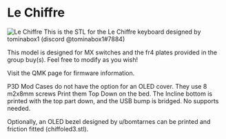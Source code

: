 # Le Chiffre

![Le Chiffre](https://i.imgur.com/QX4tNom.png)
This is the STL for the Le Chiffre keyboard designed by tominabox1 (discord @tominabox1#7884)

This model is designed for MX switches and the fr4 plates provided in the group buy(s). Feel free to modify as you wish!

Visit the QMK page for firmware information.

P3D Mod Cases do not have the option for an OLED cover. They use 8 m2x8mm screws
Print them Top Down on the bed.
The Incline bottom is printed with the top part down, and the USB bump is bridged. No supports needed. 

Optionally, an OLED bezel designed by u/bomtarnes can be printed and friction fitted (chiffoled3.stl).
